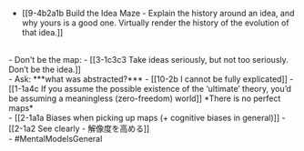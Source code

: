 - [[9-4b2a1b Build the Idea Maze - Explain the history around an idea, and why yours is a good one. Virtually render the history of the evolution of that idea.]]
<br>
- Don't be the map:
- [[3-1c3c3 Take ideas seriously, but not too seriously. Don’t be the idea.]]
<br>
- Ask: ***what was abstracted?***
- [[10-2b I cannot be fully explicated]]
- [[1-1a4c If you assume the possible existence of the ‘ultimate’ theory, you’d be assuming a meaningless (zero-freedom) world]]
*There is no perfect maps*
<br>
- [[2-1a1a Biases when picking up maps (+ cognitive biases in general)]]
- [[2-1a2 See clearly - 解像度を高める]]
<br>
- #MentalModelsGeneral
